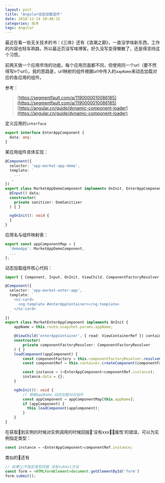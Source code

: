 ```yaml
---
layout: post
title: "Angular动态加载组件"
date: 2018-12-14 10:48:31
categories: 技术
tags: Angular
---
```


最近在看一些无关技术的书：《三体》还有《浪潮之巅》，一直没学啥新东西，工作的内容也轻车熟路，所以最近页没写啥博客。好久没写变得懒散了，还是得坚持这个习惯。

前两天做一个应用市场的功能，每个应用页面都不同，但使用同一个url（要不然得写n个url）。我的思路是，url映射的组件根据url中传入的`aapName`来动态加载对应的各应用的组件。

参考：

> [https://segmentfault.com/a/1190000010086185](https://segmentfault.com/a/1190000010086185)
> [https://angular.cn/guide/dynamic-component-loader](https://angular.cn/guide/dynamic-component-loader)

定义应用的`interface`

```typescript
export interface EnterAppComponent {
  data: any;
}
```

某应用组件具体实现：

```typescript
@Component({
  selector: 'app-market-app-demo',
  template: `
    ...
  `,
})
export class MarketAppDemoComponent implements OnInit, EnterAppComponent {
  @Input() data;
  constructor(
    private sanitizer: DomSanitizer
  ) { }

  ngOnInit(): void {
  }
}
```

应用名与组件映射表：

```typescript
export const appComponentMap = {
  'demoApp': MarketAppDemoComponent,
  ...
};
```

动态加载组件核心代码：

```typescript
import { Component, Input, OnInit, ViewChild, ComponentFactoryResolver, ViewContainerRef } from '@angular/core';

@Component({
  selector: 'app-market-enter-app',
  template: `
    <nz-card>
      <ng-template #enterAppContainer></ng-template>
    </nz-card>
  `
})
export class MarketEnterAppComponent implements OnInit {
    appName = this.route.snapshot.params.appName;

    @ViewChild('enterAppContainer', { read: ViewContainerRef }) container: ViewContainerRef;
    constructor(
        private componentFactoryResolver: ComponentFactoryResolver
    ) { }
    loadComponent(appComponent) {
        const componentFactory = this.componentFactoryResolver.resolveComponentFactory(appComponent);
        const componentRef = this.container.createComponent(componentFactory);

        const instance = (<EnterAppComponent>componentRef.instance);
        instance.data = {};
    }

    ngOnInit(): void {
        // 根据appName 动态加载对应组件
        const appComponent = appComponentMap[this.appName];
        if (appComponent) {
          this.loadComponent(appComponent);
        }
    }
}
```

在获取到实例的时候对实例调用的时候回报‘没有xxx属性’的错误，可以为实例指定类型：

```typescript
const instance = <EnterAppComponent>componentRef.instance;
```

类似的还有

```typescript
// 如果不指定类型回报 没有submit方法
const form = <HTMLFormElement>document.getElementById('form')
form.submit();
```
